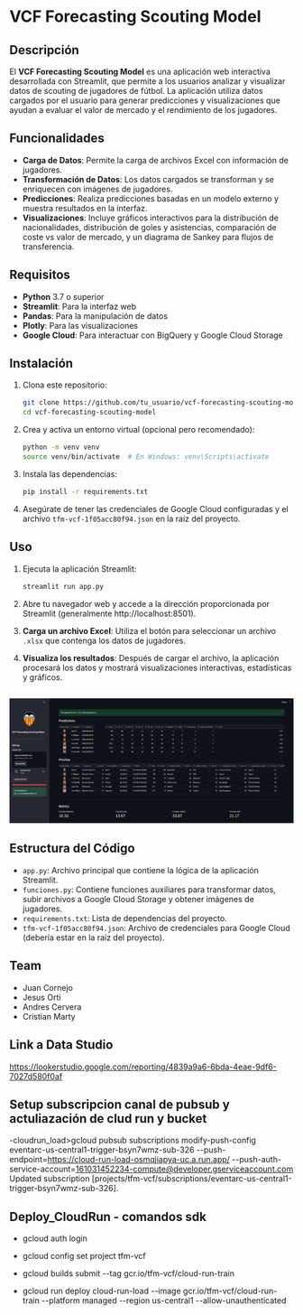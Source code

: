 # VCF Forecasting Scouting Model

## Descripción

El **VCF Forecasting Scouting Model** es una aplicación web interactiva desarrollada con Streamlit, que permite a los usuarios analizar y visualizar datos de scouting de jugadores de fútbol. La aplicación utiliza datos cargados por el usuario para generar predicciones y visualizaciones que ayudan a evaluar el valor de mercado y el rendimiento de los jugadores.

## Funcionalidades

- **Carga de Datos**: Permite la carga de archivos Excel con información de jugadores.
- **Transformación de Datos**: Los datos cargados se transforman y se enriquecen con imágenes de jugadores.
- **Predicciones**: Realiza predicciones basadas en un modelo externo y muestra resultados en la interfaz.
- **Visualizaciones**: Incluye gráficos interactivos para la distribución de nacionalidades, distribución de goles y asistencias, comparación de coste vs valor de mercado, y un diagrama de Sankey para flujos de transferencia.

## Requisitos

- **Python** 3.7 o superior
- **Streamlit**: Para la interfaz web
- **Pandas**: Para la manipulación de datos
- **Plotly**: Para las visualizaciones
- **Google Cloud**: Para interactuar con BigQuery y Google Cloud Storage



## Instalación

1. Clona este repositorio:
    ```bash
    git clone https://github.com/tu_usuario/vcf-forecasting-scouting-model.git
    cd vcf-forecasting-scouting-model
    ```

2. Crea y activa un entorno virtual (opcional pero recomendado):
    ```bash
    python -m venv venv
    source venv/bin/activate  # En Windows: venv\Scripts\activate
    ```

3. Instala las dependencias:
    ```bash
    pip install -r requirements.txt
    ```

4. Asegúrate de tener las credenciales de Google Cloud configuradas y el archivo `tfm-vcf-1f05acc80f94.json` en la raíz del proyecto.

## Uso

1. Ejecuta la aplicación Streamlit:
    ```bash
    streamlit run app.py
    ```

2. Abre tu navegador web y accede a la dirección proporcionada por Streamlit (generalmente http://localhost:8501).

3. **Carga un archivo Excel**: Utiliza el botón para seleccionar un archivo `.xlsx` que contenga los datos de jugadores.

4. **Visualiza los resultados**: Después de cargar el archivo, la aplicación procesará los datos y mostrará visualizaciones interactivas, estadísticas y gráficos.

##


![img_1](files/img_1.png)


## Estructura del Código

- `app.py`: Archivo principal que contiene la lógica de la aplicación Streamlit.
- `funciones.py`: Contiene funciones auxiliares para transformar datos, subir archivos a Google Cloud Storage y obtener imágenes de jugadores.
- `requirements.txt`: Lista de dependencias del proyecto.
- `tfm-vcf-1f05acc80f94.json`: Archivo de credenciales para Google Cloud (debería estar en la raíz del proyecto).



## Team
- Juan Cornejo
- Jesus Orti
- Andres Cervera
- Cristian Marty
  

## Link a Data Studio
https://lookerstudio.google.com/reporting/4839a9a6-6bda-4eae-9df6-7027d580f0af


## Setup subscripcion canal de pubsub y actuliazación de clud run y bucket
-cloudrun_load>gcloud pubsub subscriptions modify-push-config eventarc-us-central1-trigger-bsyn7wmz-sub-326 --push-endpoint=https://cloud-run-load-osmqjiapya-uc.a.run.app/ --push-auth-service-account=161031452234-compute@developer.gserviceaccount.com
Updated subscription [projects/tfm-vcf/subscriptions/eventarc-us-central1-trigger-bsyn7wmz-sub-326].


## Deploy_CloudRun - comandos sdk

- gcloud auth login

- gcloud config set project tfm-vcf

- gcloud builds submit --tag gcr.io/tfm-vcf/cloud-run-train

- gcloud run deploy cloud-run-load --image gcr.io/tfm-vcf/cloud-run-train --platform managed --region us-central1 --allow-unauthenticated


